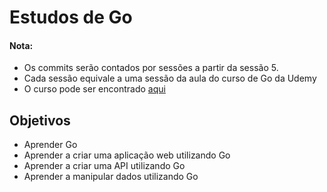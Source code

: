# Estudos de Go
 
#### Nota:
- Os commits serão contados por sessões a partir da sessão 5.
- Cada sessão equivale a uma sessão da aula do curso de Go da Udemy 
- O curso pode ser encontrado [aqui](https://www.udemy.com/course/building-modern-web-applications-with-go/)


## Objetivos
- Aprender Go
- Aprender a criar uma aplicação web utilizando Go
- Aprender a criar uma API utilizando Go
- Aprender a manipular dados utilizando Go